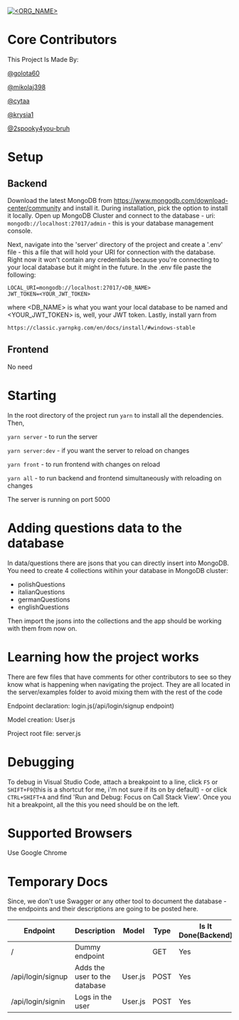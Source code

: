 [![<ORG_NAME>](https://circleci.com/gh/golota60/lang-wars.svg?style=shield)](https://circleci.com/gh/golota60/lang-wars)
# Core Contributors
This Project Is Made By:

[@golota60](https://github.com/golota60)

[@mikolaj398](https://github.com/mikolaj398)

[@cytaa](https://github.com/cytaa)

[@krysia1](https://github.com/krysia1)

[@2spooky4you-bruh](https://github.com/2spooky4you-bruh)

# Setup
## Backend
Download the latest MongoDB from https://www.mongodb.com/download-center/community and install it. During installation, pick the option to install it locally.
Open up MongoDB Cluster and connect to the database - uri: `mongodb://localhost:27017/admin` - this is your database management console.

Next, navigate into the 'server' directory of the project and create a '.env' file - this a file that will hold your URI for connection with the database. Right now it won't contain any credentials because you're connecting to your local database but it might in the future. In the .env file paste the following: 

```
LOCAL_URI=mongodb://localhost:27017/<DB_NAME>
JWT_TOKEN=<YOUR_JWT_TOKEN>
```

where <DB_NAME> is what you want your local database to be named and <YOUR_JWT_TOKEN> is, well, your JWT token. Lastly, install yarn from
```
https://classic.yarnpkg.com/en/docs/install/#windows-stable
```

## Frontend

No need

# Starting 

In the root directory of the project run `yarn` to install all the dependencies. Then,

`yarn server` - to run the server

`yarn server:dev` -  if you want the server to reload on changes

`yarn front` - to run frontend with changes on reload

`yarn all` - to run backend and frontend simultaneously with reloading on changes

The server is running on port 5000

# Adding questions data to the database

In data/questions there are jsons that you can directly insert into MongoDB. You need to create 4 collections witihin your database in MongoDB cluster: 
- polishQuestions
- italianQuestions
- germanQuestions
- englishQuestions

Then import the jsons into the collections and the app should be working with them from now on.

# Learning how the project works

There are few files that have comments for other contributors to see so they know what is happening when navigating the project. They are all located in the server/examples folder to avoid mixing them with the rest of the code

Endpoint declaration: login.js(/api/login/signup endpoint)

Model creation: User.js

Project root file: server.js

# Debugging

To debug in Visual Studio Code, attach a breakpoint to a line, click `F5` or `SHIFT+F9`(this is a shortcut for me, i'm not sure if its on by default) - or click `CTRL+SHIFT+A` and find 'Run and Debug: Focus on Call Stack View'. Once you hit a breakpoint, all the this you need should be on the left.


# Supported Browsers

Use Google Chrome

# Temporary Docs

Since, we don't use Swagger or any other tool to document the database - the endpoints and their descriptions are going to be posted here.

| Endpoint                 | Description                             | Model          | Type | Is It Done(Backend) | Is It Done(Frontend) |
| ------------------------ | --------------------------------------- | -------------- | ---- | ------------------- | -------------------- |
| /                        | Dummy endpoint                          |                | GET  | Yes                 | Doesn't apply        |
| /api/login/signup        | Adds the user to the database           | User.js        | POST | Yes                 | Yes                  |
| /api/login/signin        | Logs in the user                        | User.js        | POST | Yes                 | No                   |
